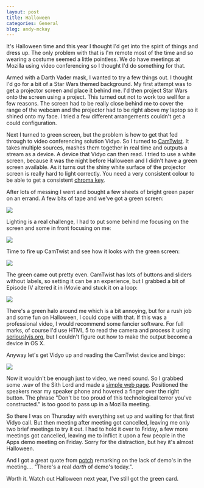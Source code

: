 ```yaml
---
layout: post
title: Halloween
categories: General
blog: andy-mckay
---
```


It's Halloween time and this year I thought I'd get into the spirit of things and dress up. The only problem with that is I'm remote most of the time and so wearing a costume seemed a little pointless. We do have meetings at Mozilla using video conferencing so I thought I'd do something for that.

Armed with a Darth Vader mask, I wanted to try a few things out. I thought I'd go for a bit of a Star Wars themed background. My first attempt was to get a projector screen and place it behind me. I'd then project Star Wars onto the screen using a project. This turned out not to work too well for a few reasons. The screen had to be really close behind me to cover the range of the webcam and the projector had to be right above my laptop so it shined onto my face. I tried a few different arrangements couldn't get a could configuration.

Next I turned to green screen, but the problem is how to get that fed through to video conferencing solution Vidyo. So I turned to <a href="http://camtwiststudio.com/download/">CamTwist</a>. It takes multiple sources, mashes them together in real time and outputs a stream as a device. A device that Vidyo can then read. I tried to use a white screen, because it was the night before Halloween and I didn't have a green screen available. As it turns out the shiny white surface of the projector screen is really hard to light correctly. You need a very consistent colour to be able to get a consistent <a href="http://en.wikipedia.org/wiki/Chroma_key">chroma key</a>.

After lots of messing I went and bought a few sheets of bright green paper on an errand. A few bits of tape and we've got a green screen:

<img src="http://farm4.staticflickr.com/3719/10618987583_c91548c29e_n.jpg">

Lighting is a real challenge, I had to put some behind me focusing on the screen and some in front focusing on me:

<img src="http://farm8.staticflickr.com/7407/10618746956_d0d23f229f_n.jpg">

Time to fire up CamTwist and see how it looks with the green screen:

<img src="http://farm4.staticflickr.com/3783/10619372506_60a2a4edc2_n.jpg">

The green came out pretty even. CamTwist has lots of buttons and sliders without labels, so setting it can be an experience, but I grabbed a bit of Episode IV altered it in iMovie and stuck it on a loop:

<img src="http://farm8.staticflickr.com/7364/10619608013_6721ebe4f9.jpg">

There's a green halo around me which is a bit annoying, but for a rush job and some fun on Halloween, I could cope with that. If this was a professional video, I would recommend some fancier software. For full marks, of course I'd use HTML 5 to read the camera and process it using <a href="http://seriouslyjs.org">seriouslyjs.org</a>, but I couldn't figure out how to make the output become a device in OS X.

Anyway let's get Vidyo up and reading the CamTwist device and bingo:

<img src="http://farm4.staticflickr.com/3807/10619372046_3db844a6e9_n.jpg">

Now it wouldn't be enough just to video, we need sound. So I grabbed some .wav of the Sith Lord and made a <a href="http://www.agmweb.ca/files/darth">simple web page</a>. Positioned the speakers near my speaker phone and hovered a finger over the right button. The phrase "Don't be too proud of this technological terror you've constructed." is too good to pass up in a Mozilla meeting.

So there I was on Thursday with everything set up and waiting for that first Vidyo call. But then meeting after meeting got cancelled, leaving me only two brief meetings to try it out. I had to hold it over to Friday, a few more meetings got cancelled, leaving me to inflict it upon a few people in the Apps demo meeting on Friday. Sorry for the distraction, but hey it's almost Halloween.

And I got a great quote from <a href="https://twitter.com/potch">potch</a> remarking on the lack of demo's in the meeting.... "There's a real *darth* of demo's today.".

Worth it. Watch out Halloween next year, I've still got the green card.
